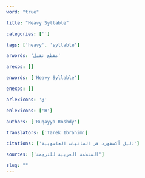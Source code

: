 ```yaml
---
word: "true"

title: "Heavy Syllable"

categories: ['']

tags: ['heavy', 'syllable']

arwords: 'مقطع ثقيل'

arexps: []

enwords: ['Heavy Syllable']

enexps: []

arlexicons: 'ق'

enlexicons: ['H']

authors: ['Ruqayya Roshdy']

translators: ['Tarek Ibrahim']

citations: ['دليل أكسفورد في السانيات الحاسوبية']

sources: ['المنظمة العربية للترجمة']

slug: ""
---
```

